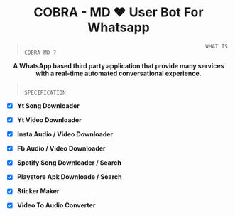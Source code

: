 <h1 align="center"> COBRA - MD  ❤️ User Bot For Whatsapp </h1>

>                                                              WHAT IS COBRA-MD ?

<p align ="center"><b> A WhatsApp based third party application that provide many services with a real-time automated conversational experience. </b></p>

>                                                                SPECIFICATION

- [x] <b>Yt Song Downloader</b>
- [x] <b>Yt Video Downloader</b>
- [x] <b>Insta Audio / Video Downloader</b>
- [x] <b>Fb Audio / Video Downloader</b>
- [x] <b>Spotify Song Downloader /  Search</b>
- [x] <b>Playstore Apk Downloade /  Search</b>
- [x] <b>Sticker Maker</b>
- [x] <b>Video To Audio Converter</b>

